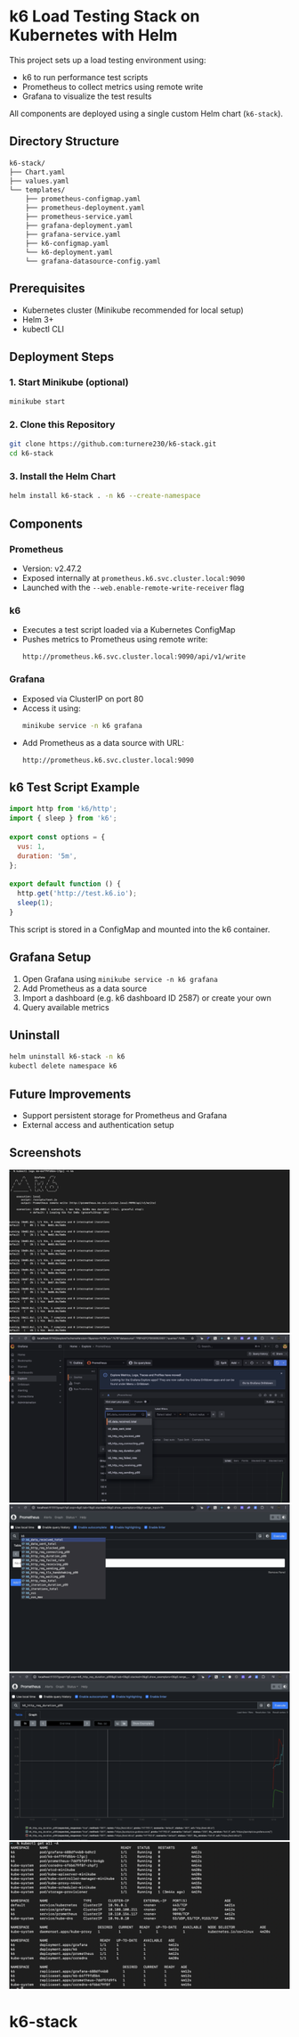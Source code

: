 # k6 Load Testing Stack on Kubernetes with Helm

This project sets up a load testing environment using:

- k6 to run performance test scripts
- Prometheus to collect metrics using remote write
- Grafana to visualize the test results

All components are deployed using a single custom Helm chart (`k6-stack`).

## Directory Structure

```
k6-stack/
├── Chart.yaml
├── values.yaml
└── templates/
    ├── prometheus-configmap.yaml
    ├── prometheus-deployment.yaml
    ├── prometheus-service.yaml
    ├── grafana-deployment.yaml
    ├── grafana-service.yaml
    ├── k6-configmap.yaml
    └── k6-deployment.yaml
    └── grafana-datasource-config.yaml
```

## Prerequisites

- Kubernetes cluster (Minikube recommended for local setup)
- Helm 3+
- kubectl CLI

## Deployment Steps

### 1. Start Minikube (optional)

```bash
minikube start
```

### 2. Clone this Repository

```bash
git clone https://github.com:turnere230/k6-stack.git
cd k6-stack
```

### 3. Install the Helm Chart

```bash
helm install k6-stack . -n k6 --create-namespace
```

## Components

### Prometheus

- Version: v2.47.2
- Exposed internally at `prometheus.k6.svc.cluster.local:9090`
- Launched with the `--web.enable-remote-write-receiver` flag

### k6

- Executes a test script loaded via a Kubernetes ConfigMap
- Pushes metrics to Prometheus using remote write:
  ```
  http://prometheus.k6.svc.cluster.local:9090/api/v1/write
  ```

### Grafana

- Exposed via ClusterIP on port 80
- Access it using:
  ```bash
  minikube service -n k6 grafana
  ```
- Add Prometheus as a data source with URL:
  ```
  http://prometheus.k6.svc.cluster.local:9090
  ```

## k6 Test Script Example

```javascript
import http from 'k6/http';
import { sleep } from 'k6';

export const options = {
  vus: 1,
  duration: '5m',
};

export default function () {
  http.get('http://test.k6.io');
  sleep(1);
}
```

This script is stored in a ConfigMap and mounted into the k6 container.

## Grafana Setup

1. Open Grafana using `minikube service -n k6 grafana`
2. Add Prometheus as a data source
3. Import a dashboard (e.g. k6 dashboard ID 2587) or create your own
4. Query available metrics

## Uninstall

```bash
helm uninstall k6-stack -n k6
kubectl delete namespace k6
```

## Future Improvements
- Support persistent storage for Prometheus and Grafana
- External access and authentication setup

## Screenshots

![k6-logs](k6-logs.png)
![k6-metrics-grafana](k6-metrics-grafana.png)
![k6-metrics-list-prometheus](k6-metrics-list-prometheus.png)
![k6-metrics-prometheus](k6-metrics-prometheus.png)
![deployed-services](deployed-services.png)

# k6-stack
